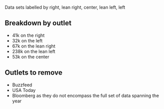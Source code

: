 Data sets labelled by right, lean right, center, lean left, left 

## Breakdown by outlet

- 41k on the right
- 32k on the left
- 67k on the lean right
- 238k on the lean left
- 53k on the center

## Outlets to remove
- Buzzfeed
- USA Today
- Bloomberg
as they do not encompass the full set of data spanning the year
